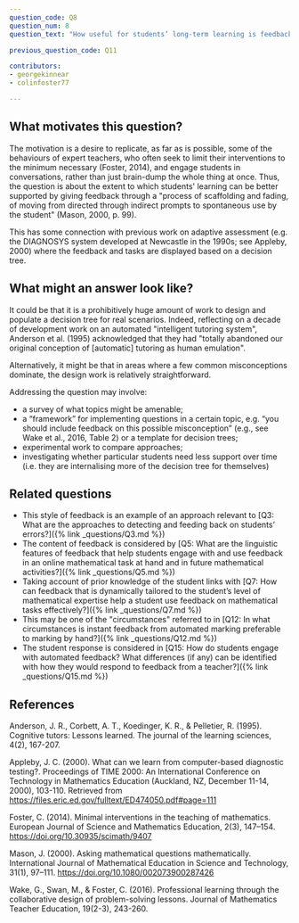 ```yaml
---
question_code: Q8
question_num: 8
question_text: "How useful for students’ long-term learning is feedback that gives a series of follow-up questions, from a decision tree, versus a single terminal piece of feedback?" 

previous_question_code: Q11

contributors: 
- georgekinnear
- colinfoster77

---
```





## What motivates this question?

The motivation is a desire to replicate, as far as is possible, some of the behaviours of expert teachers, who often seek to limit their interventions to the minimum necessary (Foster, 2014), and engage students in conversations, rather than just brain-dump the whole thing at once.
Thus, the question is about the extent to which students' learning can be better supported by giving feedback through a "process of scaffolding and fading, of moving from directed through indirect prompts to spontaneous use by the student" (Mason, 2000, p. 99).

This has some connection with previous work on adaptive assessment (e.g. the DIAGNOSYS system developed at Newcastle in the 1990s; see Appleby, 2000) where the feedback and tasks are displayed based on a decision tree.

## What might an answer look like?

It could be that it is a prohibitively huge amount of work to design and populate a decision tree for real scenarios. Indeed, reflecting on a decade of development work on an automated "intelligent tutoring system", Anderson et al. (1995) acknowledged that they had "totally abandoned our original conception of [automatic] tutoring as human emulation".

Alternatively, it might be that in areas where a few common misconceptions dominate, the design work is relatively straightforward.

Addressing the question may involve:

* a survey of what topics might be amenable;
* a “framework” for implementing questions in a certain topic, e.g. “you should include feedback on this possible misconception” (e.g., see Wake et al., 2016, Table 2) or a template for decision trees;
* experimental work to compare approaches;
* investigating whether particular students need less support over time (i.e. they are internalising more of the decision tree for themselves)

## Related questions

* This style of feedback is an example of an approach relevant to [Q3: What are the approaches to detecting and feeding back on students’ errors?]({% link _questions/Q3.md %})
* The content of feedback is considered by [Q5: What are the linguistic features of feedback that help students engage with and use feedback in an online mathematical task at hand and in future mathematical activities?]({% link _questions/Q5.md %})
* Taking account of prior knowledge of the student links with [Q7: How can feedback that is dynamically tailored to the student’s level of mathematical expertise help a student use feedback on mathematical tasks effectively?]({% link _questions/Q7.md %})
* This may be one of the "circumstances" referred to in [Q12: In what circumstances is instant feedback from automated marking preferable to marking by hand?]({% link _questions/Q12.md %})
* The student response is considered in [Q15: How do students engage with automated feedback? What differences (if any) can be identified with how they would respond to feedback from a teacher?]({% link _questions/Q15.md %})

## References

<div class="reference_list" markdown="1">

Anderson, J. R., Corbett, A. T., Koedinger, K. R., & Pelletier, R. (1995). Cognitive tutors: Lessons learned. The journal of the learning sciences, 4(2), 167-207.

Appleby, J. C. (2000). What can we learn from computer-based diagnostic testing?. Proceedings of TIME 2000: An International Conference on Technology in Mathematics Education (Auckland, NZ, December 11-14, 2000), 103-110. Retrieved from <https://files.eric.ed.gov/fulltext/ED474050.pdf#page=111>

Foster, C. (2014). Minimal interventions in the teaching of mathematics. European Journal of Science and Mathematics Education, 2(3), 147–154. <https://doi.org/10.30935/scimath/9407>

Mason, J. (2000). Asking mathematical questions mathematically. International Journal of Mathematical Education in Science and Technology, 31(1), 97–111. <https://doi.org/10.1080/002073900287426>

Wake, G., Swan, M., & Foster, C. (2016). Professional learning through the collaborative design of problem-solving lessons. Journal of Mathematics Teacher Education, 19(2-3), 243-260.

</div>
